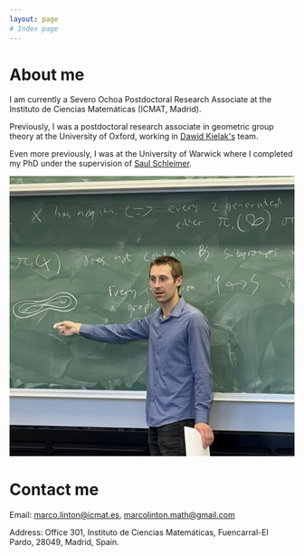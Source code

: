 ```yaml
---
layout: page
# Index page
---
```


# About me

I am currently a Severo Ochoa Postdoctoral Research Associate at the Instituto de Ciencias Matemáticas (ICMAT, Madrid).

Previously, I was a postdoctoral research associate in geometric group theory at the University of Oxford, working in [Dawid Kielak's](https://people.maths.ox.ac.uk/kielak/) team.

Even more previously, I was at the University of Warwick where I completed my PhD under the supervision of [Saul Schleimer](http://homepages.warwick.ac.uk/~masgar/).

![photo](/img/Website_photo.jpg)

# Contact me

Email: marco.linton@icmat.es, marcolinton.math@gmail.com

Address: Office 301, Instituto de Ciencias Matemáticas, Fuencarral-El Pardo, 28049, Madrid, Spain.
